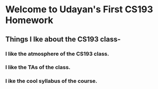 # Welcome to Udayan's First CS193 Homework

##  Things I lke about the CS193 class-
### I like the atmosphere of the CS193 class.
### I like the TAs of the class.
### I ike the cool syllabus of the course.


